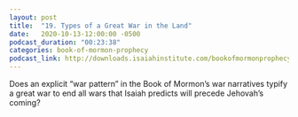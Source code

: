 ```yaml
---
layout: post
title:  "19. Types of a Great War in the Land"
date:   2020-10-13-12:00:00 -0500
podcast_duration: "00:23:38"
categories: book-of-mormon-prophecy
podcast_link: http://downloads.isaiahinstitute.com/bookofmormonprophecypodcast/Episode_19_v1.mp3
---
```

Does an explicit “war pattern” in the Book of Mormon’s war narratives typify a great war to end all wars that Isaiah predicts will precede Jehovah’s coming?

